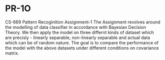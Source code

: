 # PR-1O
CS-669 Pattern Recoginition Assignment-1
The Assignment revolves around the modelling of data classifier in accordance with Bayesian Decision Theory. We then apply the model on three differnt kinds of dataset which are precisly - linearly separable, non-linearly separable and actual data which can be of random nature. The goal is to compare the performance of the model with the above datasets under different conditions on covariance matrix.
